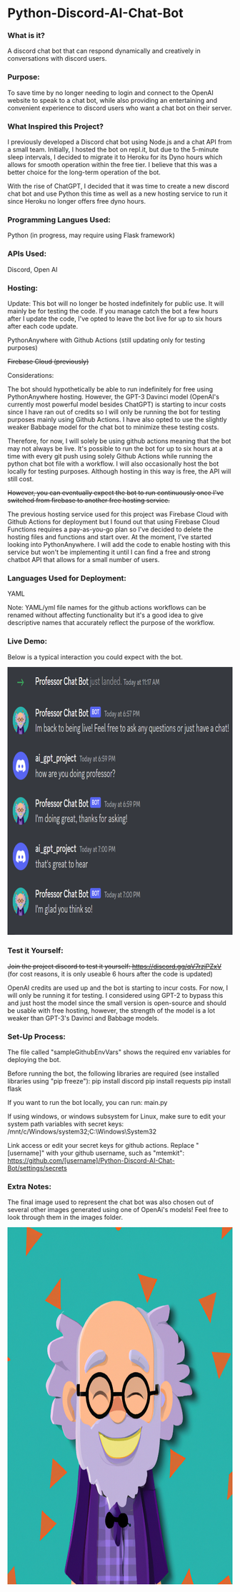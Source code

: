 # Python-Discord-AI-Chat-Bot

### What is it?
A discord chat bot that can respond dynamically and creatively in conversations with discord users.

### Purpose:
To save time by no longer needing to login and connect to the OpenAI website to speak to a chat bot, while also providing an entertaining and convenient experience to discord users who want a chat bot on their server.

### What Inspired this Project?

I previously developed a Discord chat bot using Node.js and a chat API from a small team. Initially, I hosted the bot on repl.it, but due to the 5-minute sleep intervals, I decided to migrate it to Heroku for its Dyno hours which allows for smooth operation within the free tier. I believe that this was a better choice for the long-term operation of the bot.

With the rise of ChatGPT, I decided that it was time to create a new discord chat bot and use Python this time as well as a new hosting service to run it since Heroku no longer offers free dyno hours.

### Programming Langues Used:

Python (in progress, may require using Flask framework)

### APIs Used:

Discord, Open AI

### Hosting:

Update: This bot will no longer be hosted indefinitely for public use. It will mainly be for testing the code. If you manage catch the bot a few hours after I update the code, I've opted to leave the bot live for up to six hours after each code update.

PythonAnywhere with Github Actions (still updating only for testing purposes)

~~Firebase Cloud (previously)~~

Considerations: 

The bot should hypothetically be able to run indefinitely for free using PythonAnywhere hosting. However, the GPT-3 Davinci model (OpenAI's currently most powerful model besides ChatGPT) is starting to incur costs since I have ran out of credits so I will only be running the bot for testing purposes mainly using Github Actions. I have also opted to use the slightly weaker Babbage model for the chat bot to minimize these testing costs.

Therefore, for now, I will solely be using github actions meaning that the bot may not always be live. It's possible to run the bot for up to six hours at a time with every git push using solely Github Actions while running the python chat bot file with a workflow. I will also occasionally host the bot locally for testing purposes. Although hosting in this way is free, the API will still cost.

~~However, you can eventually expect the bot to run continuously once I've switched from firebase to another free hosting service.~~ 

The previous hosting service used for this project was Firebase Cloud with Github Actions for deployment but I found out that using Firebase Cloud Functions requires a pay-as-you-go plan so I've decided to delete the hosting files and functions and start over. At the moment, I've started looking into PythonAnywhere. I will add the code to enable hosting with this service but won't be implementing it until I can find a free and strong chatbot API that allows for a small number of users.

### Languages Used for Deployment:

YAML

Note: YAML/yml file names for the github actions workflows can be renamed without affecting functionality but it's a good idea to give descriptive names that accurately reflect the purpose of the workflow.

### Live Demo:

Below is a typical interaction you could expect with the bot. 

<p align="left">
  <img src="images/chat_with_bot.png" width="800" height="600" title="Chat Bot Discord Conversation">
</p>

### Test it Yourself:

~~Join the project discord to test it yourself: https://discord.gg/qV7rzjPZxV~~ (for cost reasons, it is only useable 6 hours after the code is updated)

OpenAI credits are used up and the bot is starting to incur costs. For now, I will only be running it for testing. I considered using GPT-2 to bypass this and just host the model since the small version is open-source and should be usable with free hosting, however, the strength of the model is a lot weaker than GPT-3's Davinci and Babbage models.

### Set-Up Process:

The file called "sampleGithubEnvVars" shows the required env variables for deploying the bot.

Before running the bot, the following libraries are required (see installed libraries using "pip freeze"):
pip install discord
pip install requests
pip install flask

If you want to run the bot locally, you can run: main.py

If using windows, or windows subsystem for Linux, make sure to edit your system path variables with secret keys:
/mnt/c/Windows/system32;C:\Windows\System32

Link access or edit your secret keys for github actions. Replace "[username]" with your github username, such as "mtemkit": 
https://github.com/[username]/Python-Discord-AI-Chat-Bot/settings/secrets

### Extra Notes:

The final image used to represent the chat bot was also chosen out of several other images generated using one of OpenAi's models! Feel free to look through them in the images folder.

<p align="left">
  <img src="images/professor_chat_bot.png" width="800" height="800" title="Chat Bot Representing Image">
</p>